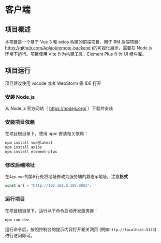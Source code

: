 # 客户端

## 项目概述

本项目是一个基于 Vue 3 和 axios 构建的前端项目，用于 RM 后端项目( https://github.com/Aplaoi/remote-backend )的可视化展示，需要在 Node.js 环境下运行。项目使用 Vite 作为构建工具，Element Plus 作为 UI 组件库。

## 项目运行

项目建议使用 vscode 或者 WebStorm 等 IDE 打开

### 安装 Node.js

从 Node.js 官方网站（ https://nodejs.org/ ）下载并安装

### 安装项目依赖

在项目根目录下，使用 npm 安装相关依赖：

```bash
npm install vue@latest
npm install axios
npm install element-plus
```

### 修改后端地址

在`App.vue`的第8行处将地址修改为服务端的静态ip地址，注意**格式**

```javascript
const url = "http://192.168.0.105:9002";
```

### 运行项目

在项目根目录下，运行以下命令启动开发服务器：

```bash
npm run dev
```

运行命令后，按照控制台的提示内容打开相关网页 (例如`http://localhost:5173`) 进行访问即可。
